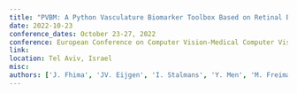 ```yaml
---
title: "PVBM: A Python Vasculature Biomarker Toolbox Based on Retinal Blood Vessel Segmentation"
date: 2022-10-23
conference_dates: October 23-27, 2022
conference: European Conference on Computer Vision-Medical Computer Vision Workshop (ECCV-MCV)
link: 
location: Tel Aviv, Israel
misc:  
authors: ['J. Fhima', 'JV. Eijgen', 'I. Stalmans', 'Y. Men', 'M. Freiman', 'JA. Behar']
---
```


